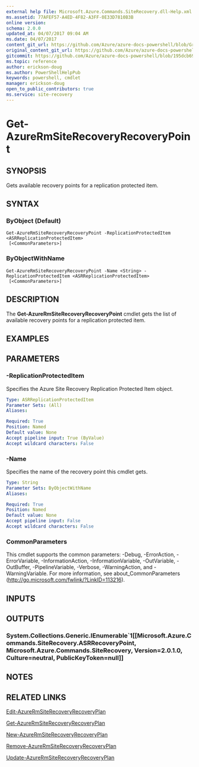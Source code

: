 ```yaml
---
external help file: Microsoft.Azure.Commands.SiteRecovery.dll-Help.xml
ms.assetid: 77AFEF57-A4ED-4F82-A3FF-0E33D7810B3B
online version:
schema: 2.0.0
updated_at: 04/07/2017 09:04 AM
ms.date: 04/07/2017
content_git_url: https://github.com/Azure/azure-docs-powershell/blob/Graham71305/azureps-cmdlets-docs/ResourceManager/AzureRM.SiteRecovery/v3.7.0/Get-AzureRmSiteRecoveryRecoveryPoint.md
original_content_git_url: https://github.com/Azure/azure-docs-powershell/blob/Graham71305/azureps-cmdlets-docs/ResourceManager/AzureRM.SiteRecovery/v3.7.0/Get-AzureRmSiteRecoveryRecoveryPoint.md
gitcommit: https://github.com/Azure/azure-docs-powershell/blob/195dcb690a30a5f2c0ecd5606483862547ef544a
ms.topic: reference
author: erickson-doug
ms.author: PowerShellHelpPub
keywords: powershell, cmdlet
manager: erickson-doug
open_to_public_contributors: true
ms.service: site-recovery
---
```


# Get-AzureRmSiteRecoveryRecoveryPoint

## SYNOPSIS
Gets available recovery points for a replication protected item.

## SYNTAX

### ByObject (Default)
```
Get-AzureRmSiteRecoveryRecoveryPoint -ReplicationProtectedItem <ASRReplicationProtectedItem>
 [<CommonParameters>]
```

### ByObjectWithName
```
Get-AzureRmSiteRecoveryRecoveryPoint -Name <String> -ReplicationProtectedItem <ASRReplicationProtectedItem>
 [<CommonParameters>]
```

## DESCRIPTION
The **Get-AzureRmSiteRecoveryRecoveryPoint** cmdlet gets the list of available recovery points for a replication protected item.

## EXAMPLES

## PARAMETERS

### -ReplicationProtectedItem
Specifies the Azure Site Recovery Replication Protected Item object.

```yaml
Type: ASRReplicationProtectedItem
Parameter Sets: (All)
Aliases: 

Required: True
Position: Named
Default value: None
Accept pipeline input: True (ByValue)
Accept wildcard characters: False
```

### -Name
Specifies the name of the recovery point this cmdlet gets.

```yaml
Type: String
Parameter Sets: ByObjectWithName
Aliases: 

Required: True
Position: Named
Default value: None
Accept pipeline input: False
Accept wildcard characters: False
```

### CommonParameters
This cmdlet supports the common parameters: -Debug, -ErrorAction, -ErrorVariable, -InformationAction, -InformationVariable, -OutVariable, -OutBuffer, -PipelineVariable, -Verbose, -WarningAction, and -WarningVariable. For more information, see about_CommonParameters (http://go.microsoft.com/fwlink/?LinkID=113216).

## INPUTS

## OUTPUTS

### System.Collections.Generic.IEnumerable`1[[Microsoft.Azure.Commands.SiteRecovery.ASRRecoveryPoint, Microsoft.Azure.Commands.SiteRecovery, Version=2.0.1.0, Culture=neutral, PublicKeyToken=null]]

## NOTES

## RELATED LINKS

[Edit-AzureRmSiteRecoveryRecoveryPlan](./Edit-AzureRmSiteRecoveryRecoveryPlan.md)

[Get-AzureRmSiteRecoveryRecoveryPlan](./Get-AzureRmSiteRecoveryRecoveryPlan.md)

[New-AzureRmSiteRecoveryRecoveryPlan](./New-AzureRmSiteRecoveryRecoveryPlan.md)

[Remove-AzureRmSiteRecoveryRecoveryPlan](./Remove-AzureRmSiteRecoveryRecoveryPlan.md)

[Update-AzureRmSiteRecoveryRecoveryPlan](./Update-AzureRmSiteRecoveryRecoveryPlan.md)

